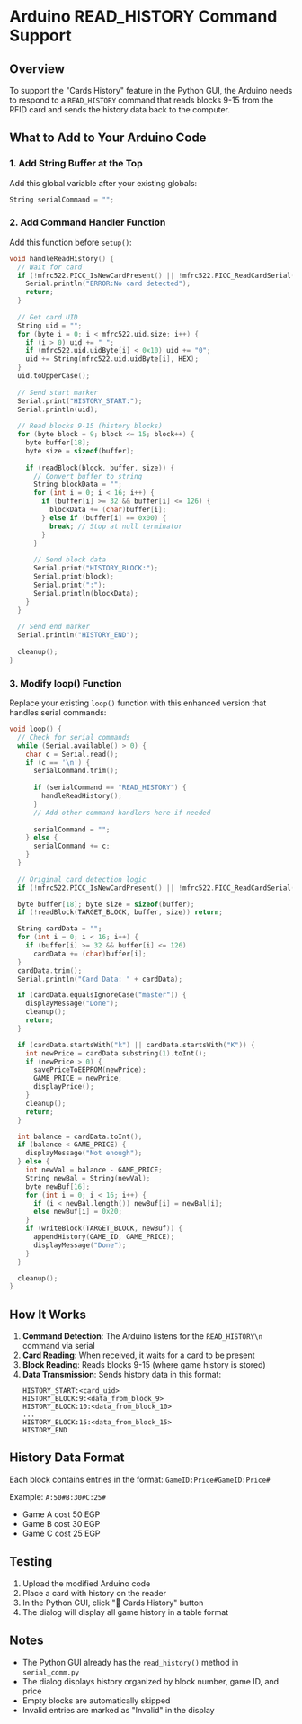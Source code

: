 # Arduino READ_HISTORY Command Support

## Overview
To support the "Cards History" feature in the Python GUI, the Arduino needs to respond to a `READ_HISTORY` command that reads blocks 9-15 from the RFID card and sends the history data back to the computer.

## What to Add to Your Arduino Code

### 1. Add String Buffer at the Top
Add this global variable after your existing globals:

```cpp
String serialCommand = "";
```

### 2. Add Command Handler Function
Add this function before `setup()`:

```cpp
void handleReadHistory() {
  // Wait for card
  if (!mfrc522.PICC_IsNewCardPresent() || !mfrc522.PICC_ReadCardSerial()) {
    Serial.println("ERROR:No card detected");
    return;
  }
  
  // Get card UID
  String uid = "";
  for (byte i = 0; i < mfrc522.uid.size; i++) {
    if (i > 0) uid += " ";
    if (mfrc522.uid.uidByte[i] < 0x10) uid += "0";
    uid += String(mfrc522.uid.uidByte[i], HEX);
  }
  uid.toUpperCase();
  
  // Send start marker
  Serial.print("HISTORY_START:");
  Serial.println(uid);
  
  // Read blocks 9-15 (history blocks)
  for (byte block = 9; block <= 15; block++) {
    byte buffer[18];
    byte size = sizeof(buffer);
    
    if (readBlock(block, buffer, size)) {
      // Convert buffer to string
      String blockData = "";
      for (int i = 0; i < 16; i++) {
        if (buffer[i] >= 32 && buffer[i] <= 126) {
          blockData += (char)buffer[i];
        } else if (buffer[i] == 0x00) {
          break; // Stop at null terminator
        }
      }
      
      // Send block data
      Serial.print("HISTORY_BLOCK:");
      Serial.print(block);
      Serial.print(":");
      Serial.println(blockData);
    }
  }
  
  // Send end marker
  Serial.println("HISTORY_END");
  
  cleanup();
}
```

### 3. Modify loop() Function
Replace your existing `loop()` function with this enhanced version that handles serial commands:

```cpp
void loop() {
  // Check for serial commands
  while (Serial.available() > 0) {
    char c = Serial.read();
    if (c == '\n') {
      serialCommand.trim();
      
      if (serialCommand == "READ_HISTORY") {
        handleReadHistory();
      }
      // Add other command handlers here if needed
      
      serialCommand = "";
    } else {
      serialCommand += c;
    }
  }
  
  // Original card detection logic
  if (!mfrc522.PICC_IsNewCardPresent() || !mfrc522.PICC_ReadCardSerial()) return;

  byte buffer[18]; byte size = sizeof(buffer);
  if (!readBlock(TARGET_BLOCK, buffer, size)) return;

  String cardData = "";
  for (int i = 0; i < 16; i++) {
    if (buffer[i] >= 32 && buffer[i] <= 126)
      cardData += (char)buffer[i];
  }
  cardData.trim();
  Serial.println("Card Data: " + cardData);

  if (cardData.equalsIgnoreCase("master")) {
    displayMessage("Done");
    cleanup();
    return;
  }

  if (cardData.startsWith("k") || cardData.startsWith("K")) {
    int newPrice = cardData.substring(1).toInt();
    if (newPrice > 0) {
      savePriceToEEPROM(newPrice);
      GAME_PRICE = newPrice;
      displayPrice();
    }
    cleanup();
    return;
  }

  int balance = cardData.toInt();
  if (balance < GAME_PRICE) {
    displayMessage("Not enough");
  } else {
    int newVal = balance - GAME_PRICE;
    String newBal = String(newVal);
    byte newBuf[16];
    for (int i = 0; i < 16; i++) {
      if (i < newBal.length()) newBuf[i] = newBal[i];
      else newBuf[i] = 0x20;
    }
    if (writeBlock(TARGET_BLOCK, newBuf)) {
      appendHistory(GAME_ID, GAME_PRICE);
      displayMessage("Done");
    }
  }

  cleanup();
}
```

## How It Works

1. **Command Detection**: The Arduino listens for the `READ_HISTORY\n` command via serial
2. **Card Reading**: When received, it waits for a card to be present
3. **Block Reading**: Reads blocks 9-15 (where game history is stored)
4. **Data Transmission**: Sends history data in this format:
   ```
   HISTORY_START:<card_uid>
   HISTORY_BLOCK:9:<data_from_block_9>
   HISTORY_BLOCK:10:<data_from_block_10>
   ...
   HISTORY_BLOCK:15:<data_from_block_15>
   HISTORY_END
   ```

## History Data Format

Each block contains entries in the format: `GameID:Price#GameID:Price#`

Example: `A:50#B:30#C:25#`
- Game A cost 50 EGP
- Game B cost 30 EGP  
- Game C cost 25 EGP

## Testing

1. Upload the modified Arduino code
2. Place a card with history on the reader
3. In the Python GUI, click "📜 Cards History" button
4. The dialog will display all game history in a table format

## Notes

- The Python GUI already has the `read_history()` method in `serial_comm.py`
- The dialog displays history organized by block number, game ID, and price
- Empty blocks are automatically skipped
- Invalid entries are marked as "Invalid" in the display
